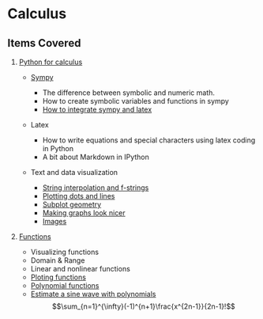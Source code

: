 # Calculus

## Items Covered
1. [Python for calculus](https://github.com/dennismwagiru/machine-learning/tree/main/calculus/python-intro)
   
    - [Sympy](https://github.com/dennismwagiru/machine-learning/blob/main/calculus/python-intro/sympy.ipynb)
        - The difference between symbolic and numeric math.
        - How to create symbolic variables and functions in sympy
        - [How to integrate sympy and latex](https://github.com/dennismwagiru/machine-learning/blob/main/calculus/python-intro/sympy-2.ipynb)

    - Latex
        - How to write equations and special characters using latex coding in Python
        - A bit about Markdown in IPython

    - Text and data visualization
        - [String interpolation and f-strings](https://github.com/dennismwagiru/machine-learning/blob/main/calculus/python-intro/String%20interpolation%20and%20f-strings.ipynb)
        - [Plotting dots and lines](https://github.com/dennismwagiru/machine-learning/blob/main/calculus/python-intro/Plotting%20dots%20and%20lines.ipynb)
        - [Subplot geometry](https://github.com/dennismwagiru/machine-learning/blob/main/calculus/python-intro/Plotting%20dots%20and%20lines.ipynb)
        - [Making graphs look nicer](https://github.com/dennismwagiru/machine-learning/blob/main/calculus/python-intro/Plotting%20dots%20and%20lines.ipynb)
        - [Images](https://github.com/dennismwagiru/machine-learning/blob/main/calculus/python-intro/Plotting%20dots%20and%20lines.ipynb)

2. [Functions](https://github.com/dennismwagiru/machine-learning/tree/main/calculus/python-intro)

    - Visualizing functions
    - Domain & Range
    - Linear and nonlinear functions
    - [Ploting functions](https://github.com/dennismwagiru/machine-learning/blob/main/calculus/functions/ploting-functions.ipynb) 
    - [Polynomial functions](https://github.com/dennismwagiru/machine-learning/blob/main/calculus/functions/polynomials.ipynb) 
    - [Estimate a sine wave with polynomials](https://github.com/dennismwagiru/machine-learning/blob/main/calculus/functions/estimate-sine-wave.ipynb) $$\sum_{n=1}^{\infty}(-1)^{n+1}\frac{x^{2n-1}}{2n-1}!$$